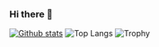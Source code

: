### Hi there 👋

<!--
**warahiko/warahiko** is a ✨ _special_ ✨ repository because its `README.md` (this file) appears on your GitHub profile.

Here are some ideas to get you started:

- 🔭 I’m currently working on ...
- 🌱 I’m currently learning ...
- 👯 I’m looking to collaborate on ...
- 🤔 I’m looking for help with ...
- 💬 Ask me about ...
- 📫 How to reach me: ...
- 😄 Pronouns: ...
- ⚡ Fun fact: ...
-->

[![Github stats](https://github-readme-stats.vercel.app/api?username=warahiko)](https://github.com/warahiko)
![Top Langs](https://github-readme-stats.vercel.app/api/top-langs/?username=warahiko&layout=compact)
![Trophy](https://github-profile-trophy.vercel.app/?username=warahiko)
